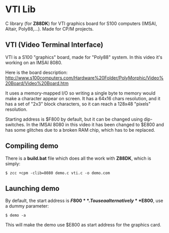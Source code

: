 # VTI Lib

C library (for **Z88DK**) for VTI graphics board for S100 computers (IMSAI, Altair, Poly88,...). Made for CP/M projects.

## VTI (Video Terminal Interface)

VTI is a S100 "graphics" board, made for "Poly88" system. In this video it's working on an IMSAI 8080.

Here is the board description: http://www.s100computers.com/Hardware%20Folder/PolyMorphic/Video%20Board/Video%20Board.htm

It uses a memory-mapped I/O so writing a single byte to memory would make a character appear on screen. It has a 64x16 chars resolution, and it has a set of "2x3" block characters, so it can reach a 128x48 "pixels" resolution.

Starting address is $F800 by default, but it can be changed using dip-switches. In the IMSAI 8080 in this video it has been changed to $E800 and has some glitches due to a broken RAM chip, which has to be replaced.

## Compiling demo

There is a **build.bat** file which does all the work with **Z88DK**, which is simply:

```$ zcc +cpm -clib=8080 demo.c vti.c -o demo.com```

## Launching demo

By default, the start address is **$F800**. To use a alternatively **$E800**, use a dummy parameter:

```$ demo -a```

This will make the demo use $E800 as start address for the graphics card.

<!-- ## Runnning demo in a video

[![running-demo](https://img.youtube.com/vi/AEd7Ui9pJeU/0.jpg)](https://www.youtube.com/watch?v=AEd7Ui9pJeU) -->
